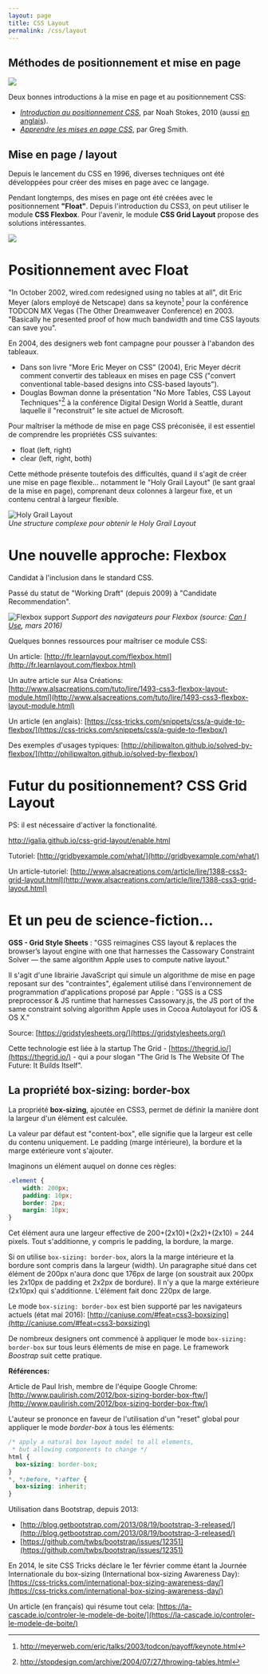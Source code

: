 ```yaml
---
layout: page
title: CSS Layout
permalink: /css/layout
---
```


Méthodes de positionnement et mise en page
----------

![](/cours-web/cours-css/img/stores-css.gif)

Deux bonnes introductions à la mise en page et au positionnement CSS:

* *[Introduction au positionnement CSS](http://www.pompage.net/traduction/introduction-au-positionnement-css)*, par Noah Stokes, 2010 (aussi [en anglais](http://alistapart.com/article/css-positioning-101)).
* *[Apprendre les mises en page CSS](http://fr.learnlayout.com/)*, par Greg Smith.

Mise en page / layout
----------

Depuis le lancement du CSS en 1996, diverses techniques ont été développées pour créer des mises en page avec ce langage.

Pendant longtemps, des mises en page ont été créées avec le positionnement **"Float"**. Depuis l'introduction du CSS3, on peut utiliser le module **CSS Flexbox**. Pour l'avenir, le module **CSS Grid Layout** propose des solutions intéressantes.

![](/cours-web/cours-css/img/Strips-Vieux-coder-VS-jeune-codeur.jpg)

Positionnement avec Float
===

"In October 2002, wired.com redesigned using no tables at all", dit Eric Meyer (alors employé de Netscape) dans sa keynote[^1] pour la conférence TODCON MX Vegas (The Other Dreamweaver Conference) en 2003. "Basically he presented proof of how much bandwidth and time CSS layouts can save you".

[^1]: http://meyerweb.com/eric/talks/2003/todcon/payoff/keynote.html

En 2004, des designers web font campagne pour pousser à l'abandon des tableaux. 

- Dans son livre "More Eric Meyer on CSS" (2004), Eric Meyer décrit comment convertir des tableaux en mises en page CSS ("convert conventional table-based designs into CSS-based layouts").
- Douglas Bowman donne la présentation "No More Tables, CSS Layout Techniques"[^2] à la conférence Digital Design World à Seattle, durant laquelle il "reconstruit" le site actuel de Microsoft.

[^2]: http://stopdesign.com/archive/2004/07/27/throwing-tables.html

Pour maîtriser la méthode de mise en page CSS préconisée, il est essentiel de comprendre les propriétés CSS suivantes:

- float (left, right)
- clear (left, right, both)

Cette méthode présente toutefois des difficultés, quand il s'agit de créer une mise en page flexible... notamment le "Holy Grail Layout" (le sant graal de la mise en page), comprenant deux colonnes à largeur fixe, et un contenu central à largeur flexible.

![Holy Grail Layout](/cours-web/cours-css/img/holy-grail-div-structure.png)    
*Une structure complexe pour obtenir le Holy Grail Layout*

Une nouvelle approche: Flexbox
===

Candidat à l'inclusion dans le standard CSS.

Passé du statut de "Working Draft" (depuis 2009) à "Candidate Recommendation".

![Flexbox support](/cours-web/cours-css/img/flexbox-caniuse.png)
*Support des navigateurs pour Flexbox (source: [Can I Use](http://caniuse.com/#feat=flexbox), mars 2016)*

Quelques bonnes ressources pour maîtriser ce module CSS:

Un article: [http://fr.learnlayout.com/flexbox.html](http://fr.learnlayout.com/flexbox.html)

Un autre article sur Alsa Créations:
[http://www.alsacreations.com/tuto/lire/1493-css3-flexbox-layout-module.html](http://www.alsacreations.com/tuto/lire/1493-css3-flexbox-layout-module.html)

Un article (en anglais): 
[https://css-tricks.com/snippets/css/a-guide-to-flexbox/](https://css-tricks.com/snippets/css/a-guide-to-flexbox/)

Des exemples d'usages typiques:
[http://philipwalton.github.io/solved-by-flexbox/](http://philipwalton.github.io/solved-by-flexbox/)



Futur du positionnement? CSS Grid Layout
===

PS: il est nécessaire d'activer la fonctionalité.

http://igalia.github.io/css-grid-layout/enable.html

Tutoriel: [http://gridbyexample.com/what/](http://gridbyexample.com/what/)

Un article-tutoriel:
[http://www.alsacreations.com/article/lire/1388-css3-grid-layout.html](http://www.alsacreations.com/article/lire/1388-css3-grid-layout.html)

Et un peu de science-fiction...
===

**GSS - Grid Style Sheets** : "GSS reimagines CSS layout & replaces the browser’s layout engine with one that harnesses the Cassowary Constraint Solver — the same algorithm Apple uses to compute native layout."

Il s'agit d'une librairie JavaScript qui simule un algorithme de mise en page reposant sur des "contraintes", également utilisé dans l'environnement de programmation d'applications proposé par Apple : "GSS is a CSS preprocessor & JS runtime that harnesses Cassowary.js, the JS port of the same constraint solving algorithm Apple uses in Cocoa Autolayout for iOS & OS X."

Source: [https://gridstylesheets.org/](https://gridstylesheets.org/)

Cette technologie est liée à la startup The Grid - [https://thegrid.io/](https://thegrid.io/) - qui a pour slogan "The Grid Is The Website Of The Future: It Builds Itself".

La propriété box-sizing: border-box
----------

La propriété **box-sizing**, ajoutée en CSS3, permet de définir la manière dont la largeur d'un élément est calculée.

La valeur par défaut est "content-box", elle signifie que la largeur est celle du contenu uniquement. Le padding (marge intérieure), la bordure et la marge extérieure vont s'ajouter.

Imaginons un élément auquel on donne ces règles:

```css
.element {
	width: 200px;
	padding: 10px;
	border: 2px;
	margin: 10px;
}
```

Cet élément aura une largeur effective de 200+(2x10)+(2x2)+(2x10) = 244 pixels. Tout s'additionne, y compris le padding, la bordure, la marge.

Si on utilise `box-sizing: border-box`, alors la la marge intérieure et la bordure sont compris dans la largeur (width). Un paragraphe situé dans cet élément de 200px n'aura donc que 176px de large (on soustrait aux 200px les 2x10px de padding et 2x2px de bordure). Il n'y a que la marge extérieure (2x10px) qui s'additionne. L'élément fait donc 220px de large. 

Le mode `box-sizing: border-box` est bien supporté par les navigateurs actuels (état mai 2016):
[http://caniuse.com/#feat=css3-boxsizing](http://caniuse.com/#feat=css3-boxsizing)

De nombreux designers ont commencé à appliquer le mode `box-sizing: border-box` sur tous leurs éléments de mise en page. Le framework *Boostrap* suit cette pratique.

**Références:**

Article de Paul Irish, membre de l'équipe Google Chrome:
[http://www.paulirish.com/2012/box-sizing-border-box-ftw/](http://www.paulirish.com/2012/box-sizing-border-box-ftw/)

L'auteur se prononce en faveur de l'utilisation d'un "reset" global pour appliquer le mode *border-box* à tous les éléments:

```css
/* apply a natural box layout model to all elements, 
 * but allowing components to change */
html {
  box-sizing: border-box;
}
*, *:before, *:after {
  box-sizing: inherit;
}
```

Utilisation dans Bootstrap, depuis 2013:    
- [http://blog.getbootstrap.com/2013/08/19/bootstrap-3-released/](http://blog.getbootstrap.com/2013/08/19/bootstrap-3-released/)
- [https://github.com/twbs/bootstrap/issues/12351](https://github.com/twbs/bootstrap/issues/12351)

En 2014, le site CSS Tricks déclare le 1er février comme étant la Journée Internationale du box-sizing (International box-sizing Awareness Day):
[https://css-tricks.com/international-box-sizing-awareness-day/](https://css-tricks.com/international-box-sizing-awareness-day/)

Un article (en français) qui résume tout cela:
[https://la-cascade.io/controler-le-modele-de-boite/](https://la-cascade.io/controler-le-modele-de-boite/)

